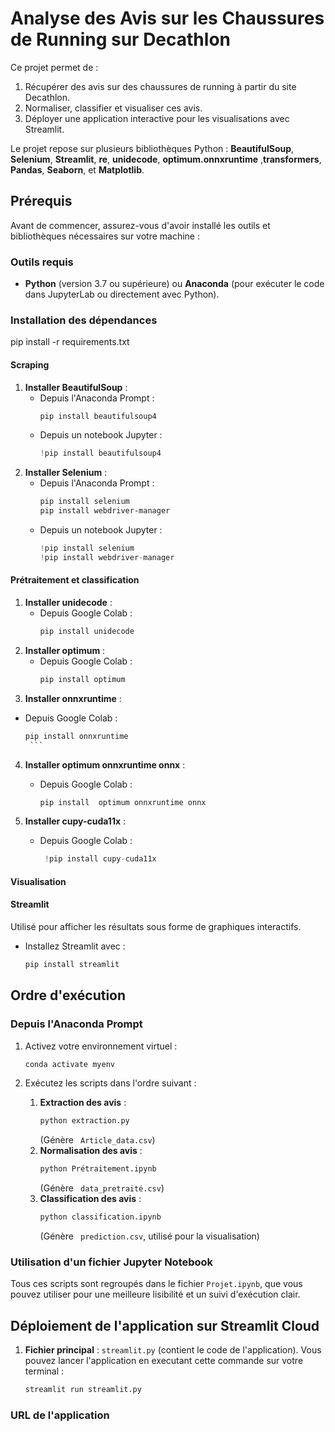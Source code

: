 # Analyse des Avis sur les Chaussures de Running sur Decathlon

Ce projet permet de :
1. Récupérer des avis sur des chaussures de running à partir du site Decathlon.
2. Normaliser, classifier et visualiser ces avis.
3. Déployer une application interactive pour les visualisations avec Streamlit.

Le projet repose sur plusieurs bibliothèques Python : **BeautifulSoup**, **Selenium**, **Streamlit**, **re**, **unidecode**, **optimum.onnxruntime** ,**transformers**, **Pandas**, **Seaborn**, et **Matplotlib**.

## Prérequis
Avant de commencer, assurez-vous d'avoir installé les outils et bibliothèques nécessaires sur votre machine :

### Outils requis
- **Python** (version 3.7 ou supérieure) ou **Anaconda** (pour exécuter le code dans JupyterLab ou directement avec Python).

### Installation des dépendances

pip install -r requirements.txt

#### Scraping
1. **Installer BeautifulSoup** :
   - Depuis l'Anaconda Prompt :
     ```bash
     pip install beautifulsoup4
     ```
   - Depuis un notebook Jupyter :
     ```python
     !pip install beautifulsoup4
     ```
2. **Installer Selenium** :
   - Depuis l'Anaconda Prompt :
     ```bash
     pip install selenium
     pip install webdriver-manager
     ```
   - Depuis un notebook Jupyter :
     ```python
     !pip install selenium
     !pip install webdriver-manager
     ```

#### Prétraitement et classification
1. **Installer unidecode** :
   - Depuis Google Colab :
     ```python
     pip install unidecode
      ```
2. **Installer optimum** :
   - Depuis Google Colab :
     ```python
     pip install optimum
      ```
3. **Installer onnxruntime** :
- Depuis Google Colab :
     ```python
     pip install onnxruntime
      ```
4. **Installer  optimum onnxruntime onnx** :
   - Depuis Google Colab :
     ```python
     pip install  optimum onnxruntime onnx
      ```
    
5. **Installer  cupy-cuda11x** :
   - Depuis Google Colab :
     ```python
      !pip install cupy-cuda11x
      ```

#### Visualisation



#### Streamlit 
Utilisé pour afficher les résultats sous forme de graphiques interactifs.
- Installez Streamlit avec :
  ```bash
  pip install streamlit
  ```

## Ordre d'exécution
### Depuis l'Anaconda Prompt
1. Activez votre environnement virtuel :
   ```bash
   conda activate myenv
   ```

2. Exécutez les scripts dans l'ordre suivant :
   1. **Extraction des avis** :
      ```bash
      python extraction.py
      ```
      (Génère ` Article_data.csv`)
   2. **Normalisation des avis** :
      ```bash
      python Prétraitement.ipynb
      ```
      (Génère ` data_pretraité.csv`)
   3. **Classification des avis** :
      ```bash
      python classification.ipynb
      ```
      (Génère ` prediction.csv`, utilisé pour la visualisation)

### Utilisation d'un fichier Jupyter Notebook
Tous ces scripts sont regroupés dans le fichier `Projet.ipynb`, que vous pouvez utiliser pour une meilleure lisibilité et un suivi d'exécution clair.

## Déploiement de l'application sur Streamlit Cloud
1. **Fichier principal** : `streamlit.py` (contient le code de l'application).
 Vous pouvez lancer l'application en executant cette commande sur votre terminal : 
   ```bash
   streamlit run streamlit.py
   ```

### URL de l'application




